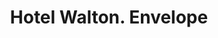 ---
doi: 10.7916/D81V6S4J
date_other: '1908'
date_other_textual: '1908'
form: printed ephemera
genre:
- Envelopes
name:
- Hotel Walton
object_in_context_url: https://biggert.cul.columbia.edu/items/view/ave_biggert_01411
subject_hierarchical_geographic:
- Philadelphia, Pennsylvania, United States
subject_name:
- Hotel Walton
title: Hotel Walton. Envelope
sort_title: Hotel Walton. Envelope
call_number: ave_biggert_01411
coordinates:
- 40.00944444444445,-75.13333333333334
pid: ave_biggert_01411
identifiers: ave_biggert_01411
canvas_id: ldpd:396672
permalink: "/items/ave_biggert_01411/"
layout: iiif-image-page
---